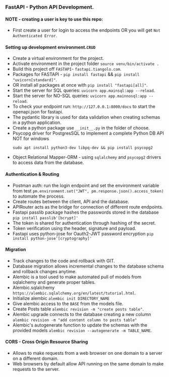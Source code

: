 ### FastAPI - Python API Development.

#### NOTE - creating a user is key to use this repo: 
- First create a user for login to access the endpoints OR you will get `Not Authenticated Error`.

####  Setting up development environment.`CRUD`
- Create a virtual environment for the project.
- Activate environment in the project folder `source venv/bin/activate .`
- Build this project off `FASTAPI`- `fastapi.tiangolo.com`.
- Packages for FASTAPI - `pip install fastapi` && `pip install "uvicorn[standard]"`.
- OR install all packages at once with `pip install "fastapi[all]"`.
- Start the server for SQL queries: `uvicorn app.mainsql:app --reload`.
- Start the server for NO-SQL queries: `uvicorn app.mainnosql:app --reload`.
- To check your endpoint run: `http://127.0.0.1:8000/docs` to start the openapi.json for fastapi.
- The pydantic library is used for data validation when creating schemas in a python application.
- Create a python package use `__init__.py` in the folder of choose.
- Psycopg driver for PostgresSQL to implement a complete Python DB API NOT for windows
  ```
  sudo apt install python3-dev libpq-dev && pip install psycopg2 
  
  ```
- Object Relational Mapper-ORM - using `sqlalchemy` and `psycopg2` drivers to access data from the database.

#### Authentication & Routing
- Postman auth: run the login endpoint and set the environment variable from test `pm.environment.set("JWT", pm.response.json().access_token)` to automate the process.
- Create routes between the client, API and the database.
- APIRouter acts as the bridge for connection of different route endpoints.
- Fastapi passlib package hashes the passwords stored in the database ` pip install passlib'[bcrypt]' `
- The token is shared for authentication through hashing of the secret.
- Token verification using the header, signature and payload.
- Fastapi uses python-jose for Oauth2-JWT password encryption `pip install python-jose'[cryptography]'  `

#### Migration
- Track changes to the code and rollback with GIT.
- Database migration allows incremental changes to the database schema and rollback changes anytime.
- Alembic is a tool used to make automated pull of models from sqlalchemy and generate proper tables.
- Alembic.sqlalchemy `https://alembic.sqlalchemy.org/en/latest/tutorial.html`.
- Initialize alembic `alembic init DIRECTORY_NAME`
- Give alembic access to the `BASE` from the models file.
- Create Posts table `alembic revision -m "create posts table"`.
- Alembic upgrade connects to the database creating a new column `alembic revision -m "add content column to posts table"`
- Alembic's autogenerate function to update the schemas with the provided models `alembic revision --autogenerate -m TABLE_NAME`.

#### CORS - Cross Origin Resource Sharing
- Allows to make requests from a web browser on one domain to a server on a different domain.
- Web browsers by default allow API running on the same domain to make requests to the server.